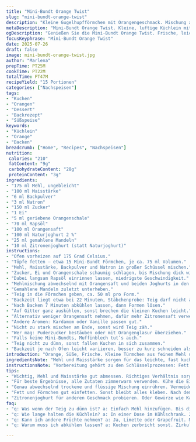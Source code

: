 ```yaml
---
title: "Mini-Bundt Orange Twist"
slug: "mini-bundt-orange-twist"
description: "Kleine Gugelhupfförmchen mit Orangengeschmack. Mischung aus Mehl und Maisstärke, Backpulver und Natron. Zucker und Ei mit Orangenschale schaumig aufgeschlagen. Rapsöl, Orangensaft, Joghurt dazu. 15 kleine Förmchen, etwa 50 ml mehr Teig pro Förmchen als Original. Backzeit variiert leicht. Alternativ mit Zitronenjoghurt und gemahlenen Mandeln. Abkühlzeit auf Gitter, formen vorsichtig lösen. 15 Portionen."
metaDescription: "Mini-Bundt Orange Twist. Kleine, luftige Küchlein mit intensivem Orangengeschmack. Ideal zum Kaffee oder einfach als Snack."
ogDescription: "Genießen Sie die Mini-Bundt Orange Twist. Frische, leichtere Küchlein mit Orangenaroma. Perfekt für jeden Anlass."
focusKeyphrase: "Mini-Bundt Orange Twist"
date: 2025-07-26
draft: false
image: mini-bundt-orange-twist.jpg
author: "Marlena"
prepTime: PT25M
cookTime: PT22M
totalTime: PT47M
recipeYield: "15 Portionen"
categories: ["Nachspeisen"]
tags:
- "Kuchen"
- "Orangen"
- "Dessert"
- "Backrezept"
- "Süßspeise"
keywords:
- "Küchlein"
- "Orange"
- "Backen"
breadcrumb: ["Home", "Recipes", "Nachspeisen"]
nutrition: 
 calories: "210"
 fatContent: "9g"
 carbohydrateContent: "28g"
 proteinContent: "3g"
ingredients:
- "175 ml Mehl, ungebleicht"
- "100 ml Maisstärke"
- "6 ml Backpulver"
- "3 ml Natron"
- "150 ml Zucker"
- "1 Ei"
- "5 ml geriebene Orangenschale"
- "70 ml Rapsöl"
- "100 ml Orangensaft"
- "100 ml Naturjoghurt 2 %"
- "25 ml gemahlene Mandeln"
- "10 ml Zitronenjoghurt (statt Naturjoghurt)"
instructions:
- "Ofen vorheizen auf 175 Grad Celsius."
- "Töpfe fetten – etwa 15 Mini-Bundt Förmchen, je ca. 75 ml Volumen."
- "Mehl, Maisstärke, Backpulver und Natron in großer Schüssel mischen."
- "Zucker, Ei und Orangenschale schaumig schlagen, bis Mischung dick wird und fast dreifach."
- "Dabei langsam Rapsöl einrinnen lassen, niedrigste Geschwindigkeit."
- "Mehlmischung abwechselnd mit Orangensaft und beiden Joghurts in den Eierschaum einrühren."
- "Gemahlene Mandeln zuletzt unterheben."
- "Teig in die Förmchen geben, ca. 50 ml pro Form."
- "Backzeit liegt etwa bei 22 Minuten, Stäbchenprobe: Teig darf nicht ankleben."
- "Nach Backen 7 Minuten abkühlen lassen, dann Formen lösen."
- "Auf Gitter ganz auskühlen, sonst brechen die kleinen Kuchen leicht."
- "Alternativ weniger Orangensaft nehmen, dafür mehr Zitronensaft verwenden."
- "Andere Aromen: Kardamom oder Vanille passen gut."
- "Nicht zu stark mischen am Ende, sonst wird Teig zäh."
- "Wer mag: Puderzucker bestäuben oder mit Orangenglasur überziehen."
- "Falls keine Mini-Bundts, Muffinblech tut’s auch."
- "Teig nicht zu dünn, sonst fallen Kuchen in sich zusammen."
- "Backzeit je nach Ofen leicht variieren, besser zu kurz schneiden als zu lang."
introduction: "Orange, Süße, Frische. Kleine Türmchen aus feinem Mehl und Maisstärke. Die zarte Säure vom Orangensaft trifft auf cremigen Joghurt. Nicht zu schwer, nicht zu leicht. Mandelpulver bringt Textur, die Haut der Orange Aroma. Ei schaumig aufgeschlagen mit Zucker, das gibt Volumen. Rapsöl statt Butter – leichter, neutral. Mix verschiedener Säuren in Luftballon aus Teig. Klein backen, das geht schnell durch, kleine Brocken zum Teilen. Ohne Nüsse und lactosearm möglich, wenn Mandeln weggelassen. Nicht zu sehr durchbacken. Locker, feucht. Dazu bisschen Geduld beim Abkühlen. Kein Firlefanz. Nur das Wesentliche. To go, zum Tee, einfach so."
ingredientsNote: "Mehl und Maisstärke sorgen für das leichte, fast kuchenähnliche Innenleben, nicht zu kompakt. Wichtig ist das Verhältnis, sonst wird Teig zu fest oder zu weich. Backpulver und Natron zusammen wirken besser als allein und regulieren die Säure vom Orangensaft und Joghurt. Zucker nicht zu stark reduzieren, sonst geht‘s beim Aufschlagen nicht richtig. Orangenschale frisch reiben, keine fertige Plörre – das Aroma ist dann intensiver. Rapsöl neutral, so bleibt Frucht vorne. Mandeln gemahlen bringen Biss, können ausgewählt werden je nach Geschmack und Allergien. Zitronenjoghurt als kleine Variation – etwas säuerlicher, gibt Spannung. Joghurt wichtig für die Feuchtigkeit im Teig, sonst trocken. Luftig schlagen, was Zeit kostet, aber lohnt. Kühlen nicht überspringen, Kuchen bröckeln sonst."
instructionsNote: "Vorbereitung gehört zu den Schlüsselprozessen: Fett und Mehl getrennt für Förmchen. Vorsichtig arbeiten beim Aufschlagen von Eiern und Zucker – langsam starten, um Volumen aufzubauen, dann Öl hinzugeben als dünnen Strahl. Zu schnelles oder grobes Rühren beim Mehl-Einschlagen vernichtet Luft, Ergebnis dann massiv. Abwechselnde Zugaben von trockener und flüssiger Mischung halten Balance zwischen Feuchte und Textur. Tonnenweise mixen vermeiden. Die Backzeit ist ein Richtwert, Ofen variiert stark. Stäbchenprobe immer machen. Berührungsempfindlichkeit beim Herauslösen, der Teig ist empfindlich. Auf Gitter legen, damit Luft zirkuliert und Boden nicht feucht wird. Nach Geschmack Glasur oder Puderzucker. Variation mit Gewürzen: Kardamom passt überraschend gut. Alternativ auch andere Zitrusfrüchte verwenden – Limette, Grapefruit. Abkühlzeit nicht drücken, Kuchen sonst matschig oder zerfallen."
tips:
- "Wichtig, Mehl und Maisstärke gut abmessen. Richtiges Verhältnis sorgt für lockeren Teig. Auch Backpulver und Natron zusammen mischen. Funktioniert besser als alleine."
- "Für beste Ergebnisse, alle Zutaten zimmerwarm verwenden. Kühe die Eier vorher rausnehmen. Joghurt und Säfte, dann ab in den Kühlschrank."
- "Genau abwechselnd trockene und flüssige Mischung einrühren. Vermeiden, alles auf einmal reinzuwerfen. Zu viel Rühren macht den Teig zäh. Luftigkeit wichtig."
- "Fett und Förmchen gut einfetten. Sonst bleibt alles kleben. Nach dem Backen, unbedingt den Kuchen abkühlen lassen. Brechen sonst leicht."
- "Zitronenjoghurt für anderen Geschmack probieren. Oder Gewürze wie Kardamom reinpacken. Jeder entscheidet, was schmeckt. Variationen bringen Abwechslung."
faq:
- "q: Was wenn der Teig zu dünn ist? a: Einfach Mehl hinzufügen. Bis die Konsistenz stimmt. Zu dick, dann bisschen Orangensaft nehmen. Prüfen, stäbchenprobe machen."
- "q: Wie lange halten die Küchlein? a: In einer Dose im Kühlschrank. 2-3 Tage frisch. Oder einfrieren. Wer mag, kann gefroren essen. Geschmack bleibt gleich."
- "q: Kann ich andere Früchte nehmen? a: Ja, Limette oder Grapefruit. Mischvariationen sind toll. Beim Geschmack, Experimentieren ist erlaubt. Das ergibt spannende Kombinationen."
- "q: Warum muss ich abkühlen lassen? a: Kuchen zerbricht sonst. Zirkulation ist wichtig. Gitter nutzen, um Feuchtigkeit zu vermeiden. Einfach mit Ruhe abwarten."

---
```

